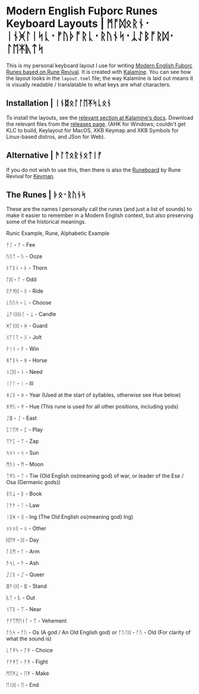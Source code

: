 # Modern English Fuþorc Runes Keyboard Layouts | ᛗᚩᛞᛟᚱᚾ᛫ᛁᚾᚸᛚᛁᛋᚳ᛫ᚠᚢᚦᚩᚱᚳ᛫ᚱᚢᚾᛋ᛫ᛣᛇᛒᚩᚱᛞ᛫ᛚᛖᛡᚣᛏᛋ

This is my personal keyboard layout I use for writing [Modern English Fuþorc Runes based on Rune Revival](<https://www.youtube.com/@LearnRunes>). It is created with [Kalamine](<https://github.com/OneDeadKey/kalamine>). You can see how the layout looks in the `layout.toml` file; the way Kalamine is laid out means it is visually readable / translatable to what keys are what characters.

## Installation | ᛁᚾᛥᛟᛚᛚᛖᛡᛋᚳᛟᚾ

To install the layouts, see the [relevant section at Kalamine's docs](<https://github.com/OneDeadKey/kalamine?tab=readme-ov-file#using-distributable-layouts>).
Download the relevant files from the [releases page](<https://github.com/TrialDragon/modern-english-futhorc/releases>). (AHK for Windows; couldn't get KLC to build, Keylayout for MacOS, XKB Keymap and XKB Symbols for Linux-based distros, and JSon for Web).

## Alternative | ᚫᛚᛏᛟᚱᚾᛟᛏᛁᚠ

If you do not wish to use this, then there is also the [Runeboard](<https://keyman.com/keyboards/runeboard>) by Rune Revival for [Keyman](<https://keyman.com/>).

## The Runes | ᚦᛟ᛫ᚱᚢᚾᛋ

These are the names I personally call the runes (and just a list of sounds) to make it easier to remember in a Modern English context, but also preserving some of the historical meanings.

Runic Example, Rune, Alphabetic Example

ᚠᛇ - ᚠ - Fee

ᚢᚢᛉ - ᚢ - Ooze

ᚦᚩᚱᚾ - ᚦ - Thorn

ᚩᛞ - ᚩ - Odd

ᚱᚫᛡᛞ - ᚱ - Ride

ᚳᚢᚢᛋ - ᚳ - Choose

ᛣᚫᚾᛞᛟᛚ - ᛣ - Candle

ᚸᚪᚱᛞ - ᚸ - Guard

ᚷᚩᛚᛏ - ᚷ - Jolt

ᚹᛁᚾ - ᚹ - Win

ᚻᚩᚱᛋ - ᚻ - Horse

ᚾᛇᛞ - ᚾ - Need

ᛁᛚᛚ - ᛁ - Ill

ᛄᛇᚱ - ᛄ - Year (Used at the start of syllables, otherwise see Hue below)

ᚻᛡᚢ - ᛡ - Hue (This rune is used for all other positions, including yods)

ᛇᛥ - ᛇ - East

ᛈᛚᛖᛡ - ᛈ - Play

ᛉᚫᛈ - ᛉ - Zap

ᛋᛟᚾ - ᛋ - Sun

ᛗᚢᚾ - ᛗ - Moon

ᛏᛡᚢ - ᛏ - Tiw (Old English os(meaning god) of war, or leader of the Ese / Osa (Germanic gods))

ᛒᚢᛣ - ᛒ - Book

ᛚᚫᚫ - ᛚ - Law

ᛁᛝᚸ - ᛝ - Ing (The Old English os(meaning god) Ing)

ᛟᚦᛟᚱ - ᛟ - Other

ᛞᛖᛡ - ᛞ -  Day

ᚪᚱᛗ - ᚪ - Arm

ᚫᛋᚳ - ᚫ - Ash

ᛢᛇᚱ - ᛢ - Queer 

ᛥᚫᚾᛞ - ᛥ  - Stand

ᚣᛏ - ᚣ - Out

ᚾᛠᚱ - ᛠ - Near

ᚠ‍ᚠᛠᛗᛖᚾᛏ - ᛠ - Vehement

ᚩᚢᛋ - ᚩᚢ - Os (A god / An Old English god) or ᚩᚢᛚᛞ - ᚩᚢ - Old (For clarity of what the sound is)

ᚳᚩᛡᛋ - ᚩᛡ - Choice

ᚠᚫᛡᛏ - ᚫᛡ - Fight

ᛗᛖᛡᛣ - ᛖᛡ - Make

ᛖᚾᛞ - ᛖ - End
